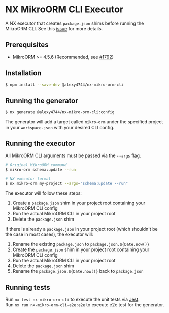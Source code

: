 # NX MikroORM CLI Executor

A NX executor that creates `package.json` shims before running the MikroORM CLI. See this [issue](https://github.com/mikro-orm/mikro-orm/issues/545) for more details.

## Prerequisites

- MikroORM >= 4.5.6 (Recommended, see [#1792](https://github.com/mikro-orm/mikro-orm/issues/1792))

## Installation

```bash
$ npm install --save-dev @alexy4744/nx-mikro-orm-cli
```

## Running the generator

```bash
$ nx generate @alexy4744/nx-mikro-orm-cli:config
```

The generator will add a target called `mikro-orm` under the specified project in your `workspace.json` with your desired CLI config.

## Running the executor

All MikroORM CLI arguments must be passed via the `--args` flag.

```bash
# Original MikroORM command
$ mikro-orm schema:update --run

# NX executor format
$ nx mikro-orm my-project --args="schema:update --run"
```

The executor will follow these steps:

1. Create a `package.json` shim in your project root containing your MikroORM CLI config
2. Run the actual MikroORM CLI in your project root
3. Delete the `package.json` shim

If there is already a `package.json` in your project root (which shouldn't be the case in most cases), the executor will:

1. Rename the existing `package.json` to `package.json.${Date.now()}`
2. Create the `package.json` shim in your project root containing your MikroORM CLI config
3. Run the actual MikroORM CLI in your project root
4. Delete the `package.json` shim
5. Rename the `package.json.${Date.now()}` back to `package.json`

## Running tests

Run `nx test nx-mikro-orm-cli` to execute the unit tests via [Jest](https://jestjs.io).  
Run `nx run nx-mikro-orm-cli-e2e:e2e` to execute e2e test for the generator.
